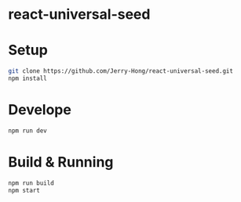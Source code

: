# react-universal-seed

# Setup

```bash
git clone https://github.com/Jerry-Hong/react-universal-seed.git
npm install
```

# Develope

```bash
npm run dev
```

# Build & Running

```bash
npm run build
npm start
```

